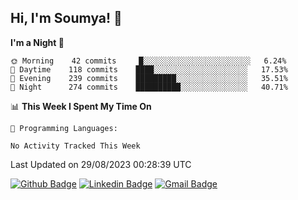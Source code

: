 ## Hi, I'm Soumya! 👋

<!--START_SECTION:waka-->
**I'm a Night 🦉** 

```text
🌞 Morning    42 commits     █░░░░░░░░░░░░░░░░░░░░░░░░   6.24% 
🌆 Daytime    118 commits    ████░░░░░░░░░░░░░░░░░░░░░   17.53% 
🌃 Evening    239 commits    █████████░░░░░░░░░░░░░░░░   35.51% 
🌙 Night      274 commits    ██████████░░░░░░░░░░░░░░░   40.71%

```


📊 **This Week I Spent My Time On** 

```text
💬 Programming Languages: 

No Activity Tracked This Week
```


 Last Updated on 29/08/2023 00:28:39 UTC
<!--END_SECTION:waka-->

[![Github Badge](https://img.shields.io/badge/-rubyruins-grey?style=for-the-badge&logo=github&logoColor=white&link=https://github.com/rubyruins/)](https://www.github.com/rubyruins/) 
[![Linkedin Badge](https://img.shields.io/badge/-Soumya%20Parekh-0072b1?style=for-the-badge&logo=Linkedin&logoColor=white&link=https://www.linkedin.com/in/Soumya-Parekh/)](https://www.linkedin.com/in/Soumya-Parekh/) 
[![Gmail Badge](https://img.shields.io/badge/-soumyaparekh.me@gmail.com-c14438?style=for-the-badge&logo=Gmail&logoColor=white&link=mailto:soumyaparekh.me@gmail.com)](mailto:soumyaparekh.me@gmail.com) 
